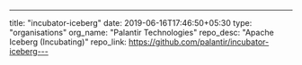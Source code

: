 ---
title: "incubator-iceberg"
date: 2019-06-16T17:46:50+05:30
type: "organisations"
org_name: "Palantir Technologies"
repo_desc: "Apache Iceberg (Incubating)"
repo_link: https://github.com/palantir/incubator-iceberg---
